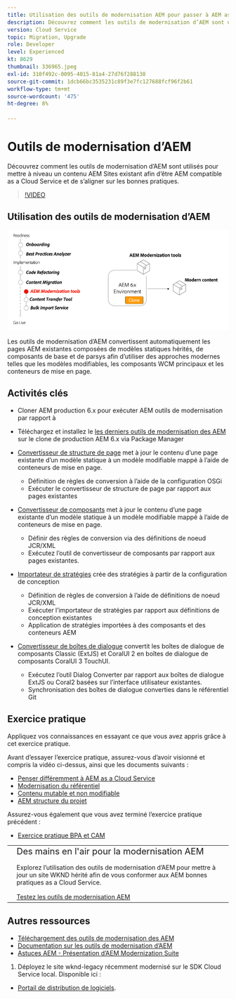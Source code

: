 ```yaml
---
title: Utilisation des outils de modernisation AEM pour passer à AEM as a Cloud Service
description: Découvrez comment les outils de modernisation d’AEM sont utilisés pour mettre à niveau un projet et un contenu AEM existant afin d’être as a Cloud Service.
version: Cloud Service
topic: Migration, Upgrade
role: Developer
level: Experienced
kt: 8629
thumbnail: 336965.jpeg
exl-id: 310f492c-0095-4015-81a4-27d76f288138
source-git-commit: 1dcb66bc3535231c89f3e7fc127688fcf96f2b61
workflow-type: tm+mt
source-wordcount: '475'
ht-degree: 8%

---
```



# Outils de modernisation d’AEM

Découvrez comment les outils de modernisation d’AEM sont utilisés pour mettre à niveau un contenu AEM Sites existant afin d’être AEM compatible as a Cloud Service et de s’aligner sur les bonnes pratiques.

>[!VIDEO](https://video.tv.adobe.com/v/336965/?quality=12&learn=on)

## Utilisation des outils de modernisation d’AEM

![Cycle de vie des outils de modernisation d’AEM](./assets/aem-modernization-tools.png)

Les outils de modernisation d’AEM convertissent automatiquement les pages AEM existantes composées de modèles statiques hérités, de composants de base et de parsys afin d’utiliser des approches modernes telles que les modèles modifiables, les composants WCM principaux et les conteneurs de mise en page.

## Activités clés

+ Cloner AEM production 6.x pour exécuter AEM outils de modernisation par rapport à
+ Téléchargez et installez le [les derniers outils de modernisation des AEM](https://github.com/adobe/aem-modernize-tools/releases/latest) sur le clone de production AEM 6.x via Package Manager

+ [Convertisseur de structure de page](https://opensource.adobe.com/aem-modernize-tools/pages/tools/page-structure.html) met à jour le contenu d’une page existante d’un modèle statique à un modèle modifiable mappé à l’aide de conteneurs de mise en page.
   + Définition de règles de conversion à l’aide de la configuration OSGi
   + Exécuter le convertisseur de structure de page par rapport aux pages existantes

+ [Convertisseur de composants](https://opensource.adobe.com/aem-modernize-tools/pages/tools/component.html) met à jour le contenu d’une page existante d’un modèle statique à un modèle modifiable mappé à l’aide de conteneurs de mise en page.
   + Définir des règles de conversion via des définitions de noeud JCR/XML
   + Exécutez l’outil de convertisseur de composants par rapport aux pages existantes.

+ [Importateur de stratégies](https://opensource.adobe.com/aem-modernize-tools/pages/tools/policy-importer.html) crée des stratégies à partir de la configuration de conception
   + Définition de règles de conversion à l’aide de définitions de noeud JCR/XML
   + Exécuter l’importateur de stratégies par rapport aux définitions de conception existantes
   + Application de stratégies importées à des composants et des conteneurs AEM

+ [Convertisseur de boîtes de dialogue](https://opensource.adobe.com/aem-modernize-tools/pages/tools/dialog.html) convertit les boîtes de dialogue de composants Classic (ExtJS) et CoralUI 2 en boîtes de dialogue de composants CoralUI 3 TouchUI.
   + Exécutez l’outil Dialog Converter par rapport aux boîtes de dialogue ExtJS ou Coral2 basées sur l’interface utilisateur existantes.
   + Synchronisation des boîtes de dialogue converties dans le référentiel Git

## Exercice pratique

Appliquez vos connaissances en essayant ce que vous avez appris grâce à cet exercice pratique.

Avant d’essayer l’exercice pratique, assurez-vous d’avoir visionné et compris la vidéo ci-dessus, ainsi que les documents suivants :

+ [Penser différemment à AEM as a Cloud Service](./introduction.md)
+ [Modernisation du référentiel](./repository-modernization.md)
+ [Contenu mutable et non modifiable](../../developing/basics/mutable-immutable.md)
+ [AEM structure du projet](https://experienceleague.adobe.com/docs/experience-manager-cloud-service/implementing/developing/aem-project-content-package-structure.html?lang=fr)

Assurez-vous également que vous avez terminé l’exercice pratique précédent :

+ [Exercice pratique BPA et CAM](./bpa-and-cam.md#hands-on-exercise)

<table style="border-width:0">
    <tr>
        <td style="width:150px">
            <a  rel="noreferrer"
                target="_blank"
                href="https://github.com/adobe/aem-cloud-engineering-video-series-exercises/tree/session2-migration#bootcamp---session-2-migration-methodology"><img alt="Référentiel GitHub d’exercice pratique" src="./assets/github.png"/>
            </a>        
        </td>
        <td style="width:100%;margin-bottom:1rem;">
            <div style="font-size:1.25rem;font-weight:400;">Des mains en l'air pour la modernisation AEM</div>
            <p style="margin:1rem 0">
                Explorez l’utilisation des outils de modernisation d’AEM pour mettre à jour un site WKND hérité afin de vous conformer aux AEM bonnes pratiques as a Cloud Service.
            </p>
            <a  rel="noreferrer"
                target="_blank"
                href="https://github.com/adobe/aem-cloud-engineering-video-series-exercises/tree/session2-migration#bootcamp---session-2-migration-methodology" class="spectrum-Button spectrum-Button--primary spectrum-Button--sizeM">
                <span class="spectrum-Button-label has-no-wrap has-text-weight-bold">Testez les outils de modernisation AEM</span>
            </a>
        </td>
    </tr>
</table>

## Autres ressources

+ [Téléchargement des outils de modernisation des AEM](https://github.com/adobe/aem-modernize-tools/releases/latest)
+ [Documentation sur les outils de modernisation d’AEM](https://opensource.adobe.com/aem-modernize-tools/)
+ [Astuces AEM - Présentation d’AEM Modernization Suite](https://helpx.adobe.com/experience-manager/kt/eseminars/gems/Introducing-the-AEM-Modernization-Suite.html)



1. Déployez le site wknd-legacy récemment modernisé sur le SDK Cloud Service local. Disponible ici :
+ [Portail de distribution de logiciels](https://experienceleague.adobe.com/docs/experience-cloud/software-distribution/home.htm).
